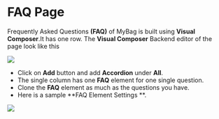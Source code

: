 # FAQ Page

Frequently Asked Questions **(FAQ)** of  MyBag is built using **Visual Composer**.It has one row. The **Visual Composer** Backend editor of the page look like this

![](http://transvelo.github.io/docs/mybag/images/faq.png)

* Click on **Add** button and add **Accordion** under **All**.
* The single column has one **FAQ** element for one single question.
* Clone the **FAQ** element as much as the questions you have.
* Here is a sample **FAQ Element Settings **.

![](http://transvelo.github.io/docs/mybag/images/faq-setting.png)
